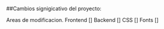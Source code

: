 ##Cambios signigicativo del proyecto:

Areas de modificacion.
Frontend []
Backend []
CSS []
Fonts []
